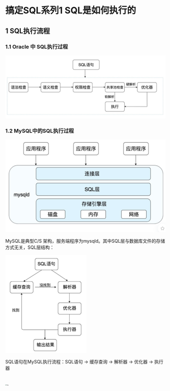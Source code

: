 # 搞定SQL系列1 SQL是如何执行的

## 1 SQL执行流程

### 1.1 Oracle 中 SQL执行过程

<img src="images/image-20200915223249514.png" alt="image-20200915223249514" style="zoom:50%;" />



### 1.2 MySQL中的SQL执行过程

<img src="images/image-20200915223618036.png" alt="image-20200915223618036" style="zoom:50%;" />

MySQL是典型C/S 架构，服务端程序为mysqld。其中SQL层与数据库文件的存储方式无关，SQL层结构：

<img src="images/image-20200915224105762.png" alt="image-20200915224105762" style="zoom:30%;" />

SQL语句在MySQL执行流程：SQL语句 -> 缓存查询 -> 解析器 -> 优化器 -> 执行器

</br>

<img src="https://static001.geekbang.org/resource/image/02/f1/02719a80d54a174dec8672d1f87295f1.jpg" alt="img" style="zoom:24%;" />

